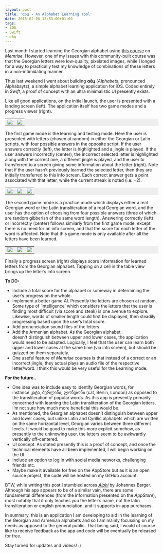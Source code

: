 ```yaml
---
layout: post
title: 'αბц - An Alphabet Learning Tool'
date: 2015-02-06 13:53:00+01:00
tags:
- iOS
- Swift
- αბц
---
```

Last month I started learning the Georgian alphabet using [this course](https://www.memrise.com/course/44023/georgian-alphabet-ipa-with-audio/) on *Memrise*. However, one of my issues with this community-built course was that the Georgian letters were low-quality, pixelated images, while I longed for a way to practically test my knowledge of combinations of these letters in a non-intimidating manner.

Thus last weekend I went about building **αბц** (*Alphabets*, pronounced Alphabaytz), a simple alphabet learning application for iOS. Coded entirely in *Swift*, a proof of concept with an ultra minimalistic UI presently exists.

Like all good applications, on the initial launch, the user is presented with a landing screen (left). The application itself has two game modes and a progress viewer (right). 

<table bgcolor="#EEEEEE" border="0" cellspacing="0" cellpadding="0">
  <tr>
    <td><img src="{{site.baseurl}}/assets/images/posts/2015/15-02-06/01.png"></td>
    <td><img src="{{site.baseurl}}/assets/images/posts/2015/15-02-06/02.png"></td>
  </tr>
</table>
<p></p>

The first game mode is the learning and testing mode. Here the user is presented with letters (chosen at random) in either the Georgian or Latin scripts, with four possible answers in the opposite script. If the user answers correctly (left), the letter is highlighted and a jingle is played. If the user answers incorrectly (center), the incorrect selected letter is highlighted along with the correct one, a different jingle is played, and the user to transferred to a screen giving some information about the letter (right). Note that if the user hasn’t previously learned the selected letter, then they are initially transferred to this info screen. Each correct answer gets a point associated with that letter, while the current streak is noted (i.e. +2).

<table bgcolor="#EEEEEE" border="0" cellspacing="0" cellpadding="0">
  <tr>
    <td><img src="{{site.baseurl}}/assets/images/posts/2015/15-02-06/03.png"></td>
    <td><img src="{{site.baseurl}}/assets/images/posts/2015/15-02-06/04.png"></td>
    <td><img src="{{site.baseurl}}/assets/images/posts/2015/15-02-06/05.png"></td>
  </tr>
</table>
<p></p>

The second game mode is a practice mode which displays either a real Georgian word or the Latin transliteration of a real Georgian word, and the user has the option of choosing from four possible answers (three of which are random gibberish of the same word length). Answering correctly (left) or incorrectly (center) follows similarly from the first game mode, except there is no need for an info screen, and that the score for each letter of the word is affected. Note that this game mode is only available after all the letters have been learned.

<table bgcolor="#EEEEEE" border="0" cellspacing="0" cellpadding="0">
  <tr>
    <td><img src="{{site.baseurl}}/assets/images/posts/2015/15-02-06/06.png"></td>
    <td><img src="{{site.baseurl}}/assets/images/posts/2015/15-02-06/07.png"></td>
    <td><img src="{{site.baseurl}}/assets/images/posts/2015/15-02-06/08.png"></td>
  </tr>
</table>
<p></p>

Finally a progress screen (right) displays score information for learned letters from the Georgian alphabet. Tapping on a cell in the table view brings up the letter’s info screen.

**To DO:**
- Include a total score for the alphabet or someway in determining the user’s progress on the whole.
- Implement a better game AI. Presently the letters are chosen at random. Some type of ‘intelligence’ which considers the letters that the user is finding most difficult (via score and steak) is one avenue to explore. Likewise, words of smaller length could first be displayed, then steadily progressing based upon the user’s total score.
- Add pronunciation sound files of the letters
- Add the Armenian alphabet. As the Georgian alphabet doesn't distinguish between upper and lower cases, the application would need to be adapted. Logically, I feel that the user can learn both upper and lower cases at the same time (via info screen), but should be quizzed on them separately.
- One useful feature of *Memrise* courses is that instead of a correct or an incorrect jingle, they actual plays an audio file of the respective letter/word. I think this would be very useful for the Learning mode.

**For the future..**
- One idea was to include easy to identify Georgian words, for instance კატა, ბერლინი, ლონდონი (cat, Berlin, London) as opposed to the transliteration of popular words. As this app is presently primarily concerned with learning the Latin transliteration of the Georgian letters, I’m not sure how much more beneficial this would be.
- As mentioned, the Georgian alphabet doesn’t distinguish between upper and lower cases, but unlike Latin and Cyrillic alphabets which are written on the same horizontal level, Georgian varies between three different levels. It would be good to make this more explicit somehow, as presently to the unknowing user, the letters seem to be awkwardly vertically off-centered.
- UI concept. As stated presently this is a proof of concept, and once the technical elements have all been implemented, I will begin working on the UI.
- Include an option to log in with social media networks, challenging friends etc.
- Maybe make it available for free on the AppStore but as it is an open source project, the code will be hosted on my GitHub account.

BTW, while writing this post I stumbled across [*Alphi*](https://itunes.apple.com/en/app/alphi/id549527299?mt=8) by Johannes Berger. Although his app appears to be of a similar vain, there are some fundamental differences (from the information presented on the *AppStore*), most notably that it only teaches you the letter’s name, not the latin transliteration or english pronunciation, and it supports in-app purchases.

In summary, this is an application I am developing to aid in the learning of the Georgian and Armenian alphabets and so I am mainly focussing on my needs as opposed to the general public. That being said, I would of course like to receive feedback as the app and code will be eventually be released for free.

Stay turned for updates and videos! :)
